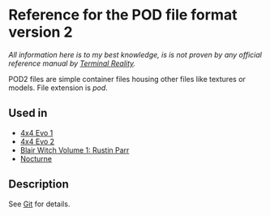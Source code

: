 # Reference for the POD file format version 2

*All information here is to my best knowledge, is is not proven by any official reference manual by [Terminal Reality](TerminalReality.md).*

POD2 files are simple container files housing other files like textures or models. File extension is _pod_.

## Used in

 * [4x4 Evo 1](4x4Evo1.md)
 * [4x4 Evo 2](4x4Evo1.md)
 * [Blair Witch Volume 1: Rustin Parr](BlairWitch1.md)
 * [Nocturne](Nocturne.md)

## Description

See [Git](https://github.com/jtrfp/jtrfp/blob/master/src/main/java/org/jtrfp/common/internal/pod/Pod2Loader.java) for details.